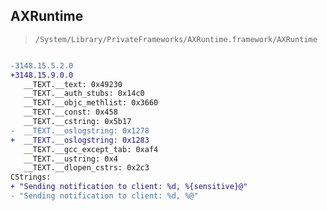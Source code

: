 ## AXRuntime

> `/System/Library/PrivateFrameworks/AXRuntime.framework/AXRuntime`

```diff

-3148.15.5.2.0
+3148.15.9.0.0
   __TEXT.__text: 0x49230
   __TEXT.__auth_stubs: 0x14c0
   __TEXT.__objc_methlist: 0x3660
   __TEXT.__const: 0x458
   __TEXT.__cstring: 0x5b17
-  __TEXT.__oslogstring: 0x1278
+  __TEXT.__oslogstring: 0x1283
   __TEXT.__gcc_except_tab: 0xaf4
   __TEXT.__ustring: 0x4
   __TEXT.__dlopen_cstrs: 0x2c3
CStrings:
+ "Sending notification to client: %d, %{sensitive}@"
- "Sending notification to client: %d, %@"

```
